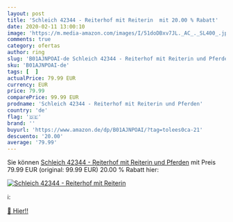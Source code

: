 ```yaml
---
layout: post
title: 'Schleich 42344 - Reiterhof mit Reiterin  mit 20.00 % Rabatt'
date: 2020-02-11 13:00:10
image: 'https://m.media-amazon.com/images/I/51doDBxv7JL._AC_._SL400_.jpg'
comments: true
category: ofertas
author: ring
slug: 'B01AJNPOAI-de Schleich 42344 - Reiterhof mit Reiterin und Pferden'
sku: 'B01AJNPOAI-de'
tags: [  ]
actualPrice: 79.99 EUR
currency: EUR
price: 79.99
comparePrice: 99.99 EUR
prodname: 'Schleich 42344 - Reiterhof mit Reiterin und Pferden'
country: 'de'
flag: '🇩🇪'
brand: ''
buyurl: 'https://www.amazon.de/dp/B01AJNPOAI/?tag=tolees0ca-21'
descuento: '20.00'
average: '79.99'
---
```


Sie können [Schleich 42344 - Reiterhof mit Reiterin und Pferden](https://www.amazon.de/dp/B01AJNPOAI/?tag=tolees0ca-21) mit Preis 79.99 EUR (original: 99.99 EUR) 20.00 % Rabatt hier:

[![Schleich 42344 - Reiterhof mit Reiterin ](https://m.media-amazon.com/images/I/51doDBxv7JL._AC_._SL400_.jpg)](https://www.amazon.de/dp/B01AJNPOAI/?tag=tolees0ca-21)

ℹ️:


[🛒 Hier!!](https://www.amazon.de/dp/B01AJNPOAI/?tag=tolees0ca-21)
